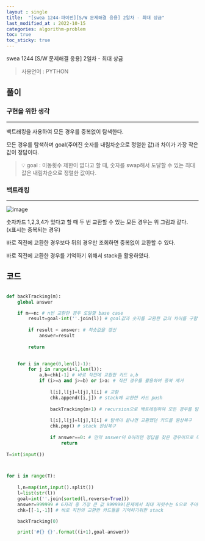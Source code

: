 ```yaml
---
layout : single
title:  "[swea 1244-파이썬][S/W 문제해결 응용] 2일차 - 최대 상금"
last_modified_at : 2022-10-15
categories: algorithm-problem
toc: true
toc_sticky: true
---
```


swea 1244 [S/W 문제해결 응용] 2일차 - 최대 상금


> 사용언어 : PYTHON

## 풀이

### 구현을 위한 생각

----

백트래킹을 사용하여 모든 경우를 중복없이 탐색한다.  

모든 경우를 탐색하며 goal(주어진 숫자를 내림차순으로 정렬한 값)과 차이가 가장 작은 값이 정답이다.  

> 💡 goal : 이동횟수 제한이 없다고 할 때, 숫자를 swap해서 도달할 수 있는 최대값은 내림차순으로 정렬한 값이다.

### 백트래킹

----

![image](https://user-images.githubusercontent.com/80660585/195981916-6e494737-30bc-4ec4-96b5-c4dd35f90516.png)

숫자카드 1,2,3,4가 있다고 할 때 두 번 교환할 수 있는 모든 경우는 위 그림과 같다.  
(x표시는 중복되는 경우)  

바로 직전에 교환한 경우보다 뒤의 경우만 조회하면 중복없이 교환할 수 있다.  

바로 직전에 교환한 경우를 기억하기 위해서 stack을 활용하였다.  



## 코드

```python

def backTracking(m):
    global answer

    if m==n: # n번 교환한 경우 도달할 base case
        result=goal-int(''.join(l)) # goal값과 숫자를 교환한 값의 차이를 구함
        
        if result < answer: # 최솟값을 갱신
            answer=result
    
        return
    

    for i in range(0,len(l)-1):
        for j in range(i+1,len(l)):
            a,b=chk[-1] # 바로 직전에 교환한 카드 a,b
            if (i>=a and j>=b) or i>a: # 직전 경우를 활용하여 중복 제거 
                
                l[i],l[j]=l[j],l[i] # 교환
                chk.append([i,j]) # stack에 교환한 카드 push
                
                backTracking(m+1) # recursion으로 백트레킹하여 모든 경우를 탐색한다
                
                l[i],l[j]=l[j],l[i] # 탐색이 끝나면 교환했던 카드를 원상복구
                chk.pop() # stack 원상복구
                
                if answer==0: # 만약 answer이 0이라면 정답을 찾은 경우이므로 더이상 backtracking을 할 필요가 없다
                    return
    
T=int(input())



for i in range(T):
    
    l,n=map(int,input().split())
    l=list(str(l))
    goal=int(''.join(sorted(l,reverse=True)))
    answer=999999 # 6자리 중 가장 큰 값 999999(문제에서 최대 자릿수는 6으로 주어짐)
    chk=[[-1,-1]] # 바로 직전의 교환한 카드들을 기억하기위한 stack

    backTracking(0)

    print('#{} {}'.format((i+1),goal-answer))


```



